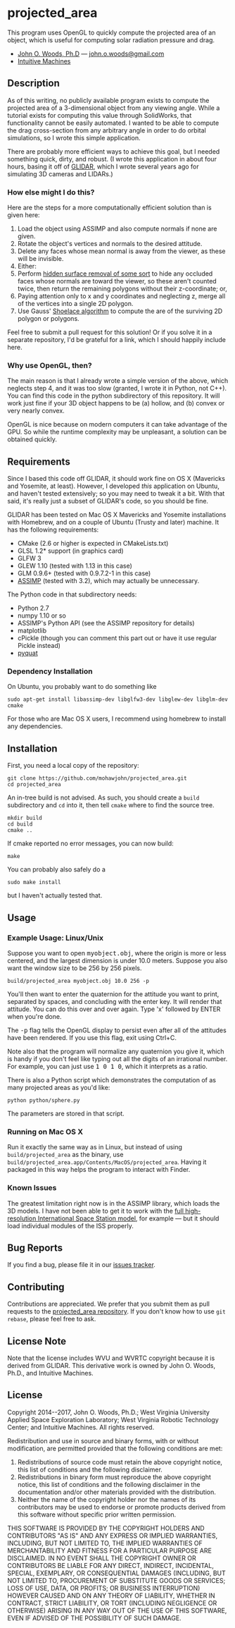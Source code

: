 # projected_area #

This program uses OpenGL to quickly compute the projected area of an
object, which is useful for computing solar radiation pressure and
drag.

* [John O. Woods, Ph.D](http://github.com/mohawkjohn) &mdash; john.o.woods@gmail.com
* [Intuitive Machines](http://www.intuitivemachines.com)

## Description ##

As of this writing, no publicly available program exists to compute
the projected area of a 3-dimensional object from any viewing
angle. While a tutorial exists for computing this value through
SolidWorks, that functionality cannot be easily automated. I wanted to
be able to compute the drag cross-section from any arbitrary angle in
order to do orbital simulations, so I wrote this simple application.

There are probably more efficient ways to achieve this goal, but I
needed something quick, dirty, and robust. (I wrote this application
in about four hours, basing it off of
[GLIDAR](http://github.com/wvu-asel/glidar), which I wrote several
years ago for simulating 3D cameras and LIDARs.)

### How else might I do this? ###

Here are the steps for a more computationally efficient solution than is given here:

1. Load the object using ASSIMP and also compute normals if none are given.
2. Rotate the object's vertices and normals to the desired attitude.
3. Delete any faces whose mean normal is away from the viewer, as these will be invisible.
4. Either:
  1. Perform [hidden surface removal of some sort](http://en.wikipedia.org/wiki/Hidden_surface_determination) to hide any occluded faces whose normals are toward the viewer, so these aren't counted twice, then return the remaining polygons without their z-coordinate; or,
  2. Paying attention only to x and y coordinates and neglecting z, merge all of the vertices into a single 2D polygon.
5. Use Gauss' [Shoelace algorithm](https://en.wikipedia.org/wiki/Shoelace_formula) to compute the are of the surviving 2D polygon or polygons.

Feel free to submit a pull request for this solution! Or if you solve it in a separate repository, I'd be grateful for a link, which I should happily include here.

### Why use OpenGL, then? ###

The main reason is that I already wrote a simple version of the above,
which neglects step 4, and it was too slow (granted, I wrote it in
Python, not C++). You can find this code in the python subdirectory of
this repository. It will work just fine if your 3D object happens to
be (a) hollow, and (b) convex or very nearly convex.

OpenGL is nice because on modern computers it can take advantage of
the GPU. So while the runtime complexity may be unpleasant, a solution
can be obtained quickly.

## Requirements ##

Since I based this code off GLIDAR, it should work fine on OS X
(Mavericks and Yosemite, at least). However, I developed *this*
application on Ubuntu, and haven't tested extensively; so you may need
to tweak it a bit. With that said, it's really just a subset of
GLIDAR's code, so you should be fine.

GLIDAR has been tested on Mac OS X Mavericks and Yosemite
installations with Homebrew, and on a couple of Ubuntu (Trusty and
later) machine. It has the following requirements:

* CMake (2.6 or higher is expected in CMakeLists.txt)
* GLSL 1.2* support (in graphics card)
* GLFW 3
* GLEW 1.10 (tested with 1.13 in this case)
* GLM 0.9.6+ (tested with 0.9.7.2-1 in this case)
* [ASSIMP](http://assimp.sourceforge.net/) (tested with 3.2), which may actually be unnecessary.

The Python code in that subdirectory needs:

* Python 2.7
* numpy 1.10 or so
* ASSIMP's Python API (see the ASSIMP repository for details)
* matplotlib
* cPickle (though you can comment this part out or have it use regular Pickle instead)
* [pyquat](http://github.com/mohawkjohn/pyquat)

### Dependency Installation ###

On Ubuntu, you probably want to do something like

    sudo apt-get install libassimp-dev libglfw3-dev libglew-dev libglm-dev cmake

For those who are Mac OS X users, I recommend using homebrew to
install any dependencies.

## Installation ##

First, you need a local copy of the repository:

    git clone https://github.com/mohawjohn/projected_area.git
    cd projected_area
    
An in-tree build is not advised. As such, you should create a `build`
subdirectory and `cd` into it, then tell `cmake` where to find the
source tree.
    
    mkdir build
    cd build
    cmake ..
    
If cmake reported no error messages, you can now build:

    make
    
You can probably also safely do a

    sudo make install

but I haven't actually tested that.

## Usage ##

### Example Usage: Linux/Unix ###

Suppose you want to open <tt>myobject.obj</tt>, where the origin is
more or less centered, and the largest dimension is under 10.0
meters. Suppose you also want the window size to be 256 by 256 pixels.

    build/projected_area myobject.obj 10.0 256 -p

You'll then want to enter the quaternion for the attitude you want to
print, separated by spaces, and concluding with the enter key. It will
render that attitude. You can do this over and over again. Type 'x'
followed by ENTER when you're done.

The <tt>-p</tt> flag tells the OpenGL display to persist even after
all of the attitudes have been rendered. If you use this flag, exit
using Ctrl+C.

Note also that the program will normalize any quaternion you give it,
which is handy if you don't feel like typing out all the digits of an
irrational number. For example, you can just use <tt>1 0 1 0</tt>,
which it interprets as a ratio.

There is also a Python script which demonstrates the computation of as
many projected areas as you'd like:

    python python/sphere.py

The parameters are stored in that script.


### Running on Mac OS X ###

Run it exactly the same way as in Linux, but instead of using
`build/projected_area` as the binary, use
`build/projected_area.app/Contents/MacOS/projected_area`. Having it packaged in this
way helps the program to interact with Finder.

### Known Issues ###

The greatest limitation right now is in the ASSIMP library, which
loads the 3D models. I have not been able to get it to work with the
[full high-resolution International Space Station model](http://nasa3d.arc.nasa.gov/detail/iss-hi-res), for example
&mdash; but it should load individual modules of the ISS properly.

## Bug Reports ##

If you find a bug, please file it in our [issues tracker](https://github.com/mohawkjohn/projected_area/issues).
  
## Contributing ##

Contributions are appreciated. We prefer that you submit them as pull
requests to the [projected_area repository](https://github.com/mohawkjohn/projected_area). If
you don't know how to use `git rebase`, please feel free to ask.

## License Note ##

Note that the license includes WVU and WVRTC copyright because it is
derived from GLIDAR. This derivative work is owned by John O. Woods,
Ph.D., and Intuitive Machines.

## License ##

Copyright 2014--2017, John O. Woods, Ph.D.; West Virginia University Applied
Space Exploration Laboratory; West Virginia Robotic Technology Center; and
Intuitive Machines. All rights reserved.

Redistribution and use in source and binary forms, with or without
modification, are permitted provided that the following conditions are
met:

1. Redistributions of source code must retain the above copyright
   notice, this list of conditions and the following disclaimer.
2. Redistributions in binary form must reproduce the above
   copyright notice, this list of conditions and the following
   disclaimer in the documentation and/or other materials provided
   with the distribution.
3. Neither the name of the copyright holder nor the names of its
   contributors may be used to endorse or promote products derived
   from this software without specific prior written permission.

THIS SOFTWARE IS PROVIDED BY THE COPYRIGHT HOLDERS AND CONTRIBUTORS
"AS IS" AND ANY EXPRESS OR IMPLIED WARRANTIES, INCLUDING, BUT NOT
LIMITED TO, THE IMPLIED WARRANTIES OF MERCHANTABILITY AND FITNESS FOR
A PARTICULAR PURPOSE ARE DISCLAIMED. IN NO EVENT SHALL THE COPYRIGHT
OWNER OR CONTRIBUTORS BE LIABLE FOR ANY DIRECT, INDIRECT, INCIDENTAL,
SPECIAL, EXEMPLARY, OR CONSEQUENTIAL DAMAGES (INCLUDING, BUT NOT
LIMITED TO, PROCUREMENT OF SUBSTITUTE GOODS OR SERVICES; LOSS OF USE,
DATA, OR PROFITS; OR BUSINESS INTERRUPTION) HOWEVER CAUSED AND ON ANY
THEORY OF LIABILITY, WHETHER IN CONTRACT, STRICT LIABILITY, OR TORT
(INCLUDING NEGLIGENCE OR OTHERWISE) ARISING IN ANY WAY OUT OF THE USE
OF THIS SOFTWARE, EVEN IF ADVISED OF THE POSSIBILITY OF SUCH DAMAGE.
